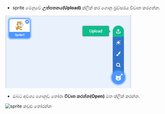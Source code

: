 - sprite මෙනුවේ **උත්පතනය(Upload)** ක්ලික් කර ගොනු බ්‍රව්සරය විවෘත කරගන්න.

![ගොනුවෙන් sprite](images/sprite-from-file.png)

- ඔබට අවශ්‍ය ගොනුව තෝරා **විවෘත කරන්න(Open)** මත ක්ලික් කරන්න.

![sprite කවුළු තෝරන්න](images/select-sprite-annotated.png)
